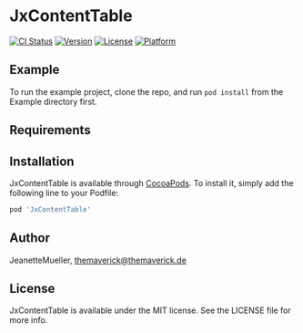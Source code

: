 # JxContentTable

[![CI Status](https://img.shields.io/travis/JeanetteMueller/JxContentTable.svg?style=flat)](https://travis-ci.org/JeanetteMueller/JxContentTable)
[![Version](https://img.shields.io/cocoapods/v/JxContentTable.svg?style=flat)](https://cocoapods.org/pods/JxContentTable)
[![License](https://img.shields.io/cocoapods/l/JxContentTable.svg?style=flat)](https://cocoapods.org/pods/JxContentTable)
[![Platform](https://img.shields.io/cocoapods/p/JxContentTable.svg?style=flat)](https://cocoapods.org/pods/JxContentTable)

## Example

To run the example project, clone the repo, and run `pod install` from the Example directory first.

## Requirements

## Installation

JxContentTable is available through [CocoaPods](https://cocoapods.org). To install
it, simply add the following line to your Podfile:

```ruby
pod 'JxContentTable'
```

## Author

JeanetteMueller, themaverick@themaverick.de

## License

JxContentTable is available under the MIT license. See the LICENSE file for more info.
